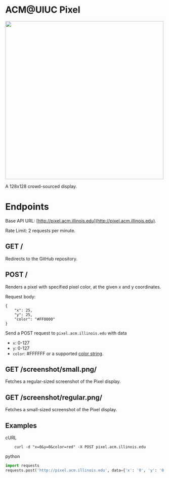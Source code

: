 # ACM@UIUC Pixel

<img src="photo.jpg" width=500>

A 128x128 crowd-sourced display.

# Endpoints

Base API URL: [http://pixel.acm.illinois.edu](http://pixel.acm.illinois.edu).

Rate Limit: 2 requests per minute.

## GET /

Redirects to the GitHub repository.

## POST /

Renders a pixel with specified pixel color, at the given x and y coordinates.

Request body:

```
{
    "x": 25,
    "y": 25,
    "color": "#FF0000"
}
```

Send a POST request to `pixel.acm.illinois.edu` with data

- `x`: 0-127
- `y`: 0-127
- `color`: #FFFFFF or a supported [color string](https://www.tcl.tk/man/tcl8.6/TkCmd/colors.htm).

## GET /screenshot/small.png/

Fetches a regular-sized screenshot of the Pixel display.

## GET /screenshot/regular.png/

Fetches a small-sized screenshot of the Pixel display.


## Examples

cURL
```
    curl -d "x=0&y=0&color=red" -X POST pixel.acm.illinois.edu
```

python

```python
import requests
requests.post('http://pixel.acm.illinois.edu', data={'x': '0', 'y': '0', 'color': '#FF0000'})
```
